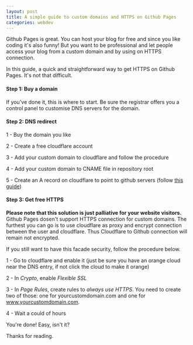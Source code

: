 ```yaml
---
layout: post
title: A simple guide to custom domains and HTTPS on Github Pages
categories: webdev
---
```


Github Pages is great. You can host your blog for free and since you like coding it's also funny!
But you want to be professional and let people access your blog from a custom domain and by using on HTTPS connection.

In this guide, a quick and straightforward way to get HTTPS on Github Pages. It's not that difficult.

#### Step 1: Buy a domain 

If you've done it, this is where to start. Be sure the registrar offers you a control panel to customise DNS servers for the domain.

#### Step 2: DNS redirect

1 - Buy the domain you like

2 - Create a free cloudflare account

3 - Add your custom domain to cloudflare and follow the procedure

4 - Add your custom domain to CNAME file in repository root

5 - Create an A record on cloudflare to point to github servers (follow [this guide](https://help.github.com/articles/tips-for-configuring-an-a-record-with-your-dns-provider/))


#### Step 3: Get free HTTPS

**Please note that this solution is just palliative for your website visitors.** Github Pages dosen't support HTTPS connection for custom domains. The furthest you can go is to use cloudflare as proxy and encrypt connection between the user and cloudflare. Thus Cloudflare to Github connection will remain not encrypted.

If you still want to have this facade security, follow the procedure below.

1 - Go to cloudflare and enable it (just be sure you have an orange cloud near the DNS entry, if not click the cloud to make it orange)

2 - In *Crypto*, enable *Flexible SSL*

3 - In *Page Rules*, create rules to *always use HTTPS*. You need to create two of those: one for yourcustomdomain.com and one for www.yourcustomdomain.com.

4 - Wait a could of hours

You're done! Easy, isn't it?

Thanks for reading.
